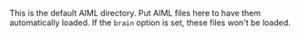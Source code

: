 This is the default AIML directory. Put AIML files here to have them automatically loaded. If the `brain` option is set, these files won't be loaded.
